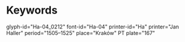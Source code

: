 # Keywords
glyph-id="Ha-04_0212"
font-id="Ha-04"
printer-id="Ha"
printer="Jan Haller"
period="1505–1525"
place="Kraków"
PT plate="167"

